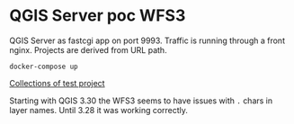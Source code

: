 # QGIS Server poc WFS3

QGIS Server as fastcgi app on port 9993. Traffic is running through a front nginx. Projects are derived from
URL path.

```shell
docker-compose up
```

[Collections of test project](http://test.localhost:8080/wfs3/collections)


Starting with QGIS 3.30 the WFS3 seems to have issues with `.` chars in layer names. Until 3.28 it was working
correctly.
